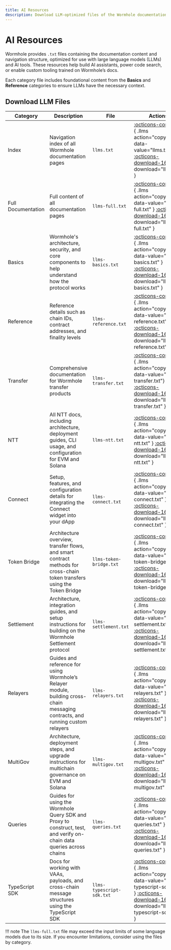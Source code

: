 ```yaml
---
title: AI Resources
description: Download LLM-optimized files of the Wormhole documentation, including full content and category-specific resources for AI agents.
---
```


# AI Resources

Wormhole provides `.txt` files containing the documentation content and navigation structure, optimized for use with large language models (LLMs) and AI tools. These resources help build AI assistants, power code search, or enable custom tooling trained on Wormhole’s docs.

Each category file includes foundational content from the **Basics** and **Reference** categories to ensure LLMs have the necessary context.

## Download LLM Files


| Category           | Description                                                                                                                     | File                      | Actions                                                                                                                                                                                       |
|--------------------|---------------------------------------------------------------------------------------------------------------------------------|---------------------------|-----------------------------------------------------------------------------------------------------------------------------------------------------------------------------------------------|
| Index              | Navigation index of all Wormhole documentation pages                                                                            | `llms.txt`                | [:octicons-copy-16:](){ .llms action="copy" data-value="llms.txt" } [:octicons-download-16:](/docs/llms.txt){ download="llms.txt" }                                                           |
| Full Documentation | Full content of all documentation pages                                                                                         | `llms-full.txt`           | [:octicons-copy-16:](){ .llms action="copy" data-value="llms-full.txt" } [:octicons-download-16:](/docs/llms-full.txt){ download="llms-full.txt" }                                            |
| Basics             | Wormhole's architecture, security, and core components to help understand how the protocol works                                | `llms-basics.txt`         | [:octicons-copy-16:](){ .llms action="copy" data-value="llms-basics.txt" } [:octicons-download-16:](/docs/llms-files/llms-basics.txt){ download="llms-basics.txt" }                           |
| Reference          | Reference details such as chain IDs, contract addresses, and finality levels                                                    | `llms-reference.txt`      | [:octicons-copy-16:](){ .llms action="copy" data-value="llms-reference.txt"} [:octicons-download-16:](/docs/llms-files/llms-reference.txt){ download="llms-reference.txt" }                   |
| Transfer           | Comprehensive documentation for Wormhole transfer products                                                                      | `llms-transfer.txt`       | [:octicons-copy-16:](){ .llms action="copy" data-value="llms-transfer.txt"} [:octicons-download-16:](/docs/llms-files/llms-transfer.txt){ download="llms-transfer.txt" }                      |
| NTT                | All NTT docs, including architecture, deployment guides, CLI usage, and configuration for EVM and Solana                        | `llms-ntt.txt`            | [:octicons-copy-16:](){ .llms action="copy" data-value="llms-ntt.txt" } [:octicons-download-16:](/docs/llms-files/llms-ntt.txt){ download="llms-ntt.txt" }                                    |
| Connect            | Setup, features, and configuration details for integrating the Connect widget into your dApp                                    | `llms-connect.txt`        | [:octicons-copy-16:](){ .llms action="copy" data-value="llms-connect.txt" } [:octicons-download-16:](/docs/llms-files/llms-connect.txt){ download="llms-connect.txt" }                        |
| Token Bridge       | Architecture overview, transfer flows, and smart contract methods for cross-chain token transfers using the Token Bridge        | `llms-token-bridge.txt`   | [:octicons-copy-16:](){ .llms action="copy" data-value="llms-token-bridge.txt" }   [:octicons-download-16:](/docs/llms-files/llms-token-bridge.txt){ download="llms-token-bridge.txt" }       |
| Settlement         | Architecture, integration guides, and setup instructions for building on the Wormhole Settlement protocol                       | `llms-settlement.txt`     | [:octicons-copy-16:](){ .llms action="copy" data-value="llms-settlement.txt" } [:octicons-download-16:](/docs/llms-files/llms-settlement.txt){ download="llms-settlement.txt" }               |
| Relayers           | Guides and reference for using Wormhole’s Relayer module, building cross-chain messaging contracts, and running custom relayers | `llms-relayers.txt`       | [:octicons-copy-16:](){ .llms action="copy" data-value="llms-relayers.txt" } [:octicons-download-16:](/docs/llms-files/llms-relayers.txt){ download="llms-relayers.txt" }                     |
| MultiGov           | Architecture, deployment steps, and upgrade instructions for multichain governance on EVM and Solana                            | `llms-multigov.txt`       | [:octicons-copy-16:](){ .llms action="copy" data-value="llms-multigov.txt" } [:octicons-download-16:](/docs/llms-files/llms-multigov.txt){ download="llms-multigov.txt" }                     |
| Queries            | Guides for using the Wormhole Query SDK and Proxy to construct, test, and verify on-chain data queries across chains            | `llms-queries.txt`        | [:octicons-copy-16:](){ .llms action="copy" data-value="llms-queries.txt" } [:octicons-download-16:](/docs/llms-files/llms-queries.txt){ download="llms-queries.txt" }                        |
| TypeScript SDK     | Docs for working with VAAs, payloads, and cross-chain message structures using the TypeScript SDK                               | `llms-typescript-sdk.txt` | [:octicons-copy-16:](){ .llms action="copy" data-value="llms-typescript-sdk.txt" }   [:octicons-download-16:](/docs/llms-files/llms-typescript-sdk.txt){ download="llms-typescript-sdk.txt" } |

!!! note
    The `llms-full.txt` file may exceed the input limits of some language models due to its size. If you encounter limitations, consider using the files by category.

<!--
| Solidity SDK   | SDK docs for cross-chain messaging, token transfers, relayer integration, and local testing in Solidity | `llms-solidity-sdk.txt`   | [:octicons-copy-16:](){ .llms action="copy" data-value="llms-solidity-sdk.txt" } [:octicons-download-16:](/docs/llms-files/llms-solidity-sdk.txt){ download="llms-solidity-sdk.txt" }         |
-->